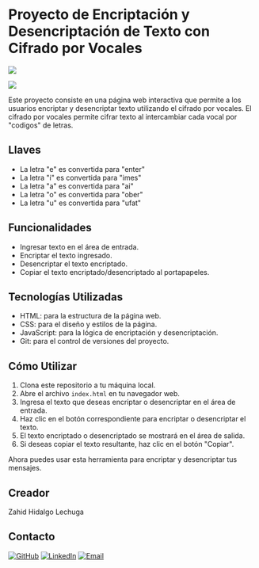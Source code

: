 # Proyecto de Encriptación y Desencriptación de Texto con Cifrado por Vocales

![](https://raw.githubusercontent.com/joshuaFrias95/Encriptador-Alura-Oracle-ONE/main/img/readme/aluraoracle.png)

![](https://i.imgur.com/1qA68oL.png)

Este proyecto consiste en una página web interactiva que permite a los usuarios encriptar y desencriptar texto utilizando el cifrado por vocales. El cifrado por vocales permite cifrar texto al intercambiar cada vocal por "codigos" de letras.

## Llaves

- La letra "e" es convertida para "enter"
- La letra "i" es convertida para "imes"
- La letra "a" es convertida para "ai"
- La letra "o" es convertida para "ober"
- La letra "u" es convertida para "ufat"

## Funcionalidades

- Ingresar texto en el área de entrada.
- Encriptar el texto ingresado.
- Desencriptar el texto encriptado.
- Copiar el texto encriptado/desencriptado al portapapeles.

## Tecnologías Utilizadas

- HTML: para la estructura de la página web.
- CSS: para el diseño y estilos de la página.
- JavaScript: para la lógica de encriptación y desencriptación.
- Git: para el control de versiones del proyecto.

## Cómo Utilizar

1. Clona este repositorio a tu máquina local.
2. Abre el archivo `index.html` en tu navegador web.
3. Ingresa el texto que deseas encriptar o desencriptar en el área de entrada.
4. Haz clic en el botón correspondiente para encriptar o desencriptar el texto.
5. El texto encriptado o desencriptado se mostrará en el área de salida.
6. Si deseas copiar el texto resultante, haz clic en el botón "Copiar".

Ahora puedes usar esta herramienta para encriptar y desencriptar tus mensajes.

## Creador

Zahid Hidalgo Lechuga

## Contacto

[![GitHub](https://img.shields.io/badge/GitHub-Profile-blue?style=flat-square&logo=github)](https://github.com/ZahidHL)
[![LinkedIn](https://img.shields.io/badge/LinkedIn-Profile-blue?style=flat-square&logo=linkedin)](https://www.linkedin.com/in/zahid-hidalgo-lechuga-577b942ba/)
[![Email](https://img.shields.io/badge/Email-Contact-informational?style=flat-square&logo=gmail&logoColor=white)](mailto:zahidhidalgo64@gmail.com)
